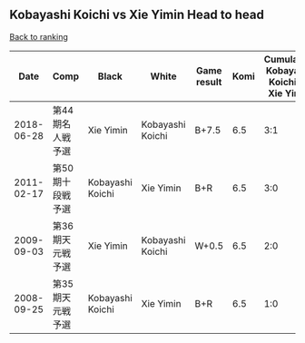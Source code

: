 ## Kobayashi Koichi vs Xie Yimin Head to head

[Back to ranking](../../index.md)




| **Date** | **Comp** | **Black** | **White** | **Game result** | **Komi** | **Cumulative Kobayashi Koichi vs Xie Yimin** | **Kobayashi Koichi streak** | **Xie Yimin streak** | 
| --- | --- | --- | --- | --- | --- | --- | --- | --- |
| 2018-06-28 | 第44期名人戦予選 | Xie Yimin | Kobayashi Koichi | B+7.5 | 6.5 | 3:1 | 0 | 1 | 
| 2011-02-17 | 第50期十段戦予選 | Kobayashi Koichi | Xie Yimin | B+R | 6.5 | 3:0 | 3 | 0 | 
| 2009-09-03 | 第36期天元戦予選 | Xie Yimin | Kobayashi Koichi | W+0.5 | 6.5 | 2:0 | 2 | 0 | 
| 2008-09-25 | 第35期天元戦予選 | Kobayashi Koichi | Xie Yimin | B+R | 6.5 | 1:0 | 1 | 0 |





